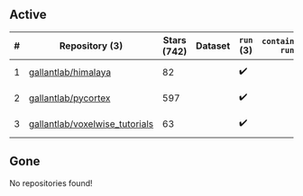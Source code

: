 ## Active
| # | Repository (3) | Stars (742) | Dataset | `run` (3) | `containers-run` | Last Modified |
| --- | --- | --- | --- | --- | --- | --- |
| 1 | [gallantlab/himalaya](https://github.com/gallantlab/himalaya) | 82 |  | :heavy_check_mark: |  | 2024-11-11 19:44:49+00:00 |
| 2 | [gallantlab/pycortex](https://github.com/gallantlab/pycortex) | 597 |  | :heavy_check_mark: |  | 2024-11-12 00:09:04+00:00 |
| 3 | [gallantlab/voxelwise_tutorials](https://github.com/gallantlab/voxelwise_tutorials) | 63 |  | :heavy_check_mark: |  | 2024-08-13 22:06:57+00:00 |

## Gone
No repositories found!
